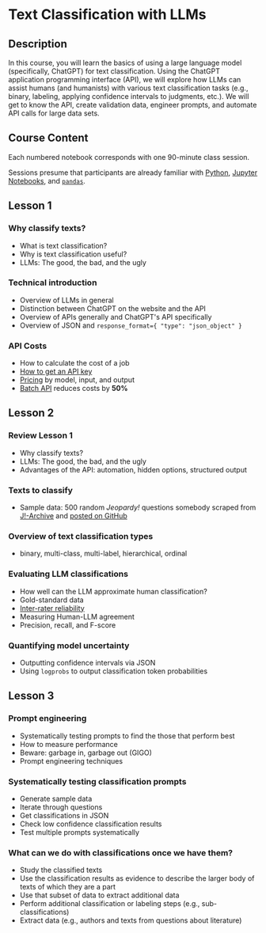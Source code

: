 # Text Classification with LLMs

## Description

In this course, you will learn the basics of using a large language model (specifically, ChatGPT) for text classification. Using the ChatGPT application programming interface (API), we will explore how LLMs can assist humans (and humanists) with various text classification tasks (e.g., binary, labeling, applying confidence intervals to judgments, etc.). We will get to know the API, create validation data, engineer prompts, and automate API calls for large data sets.

## Course Content

Each numbered notebook corresponds with one 90-minute class session.

Sessions presume that participants are already familiar with [Python](https://www.python.org), [Jupyter Notebooks](https://jupyter.org), and [`pandas`](https://pandas.pydata.org).

## Lesson 1

### Why classify texts?

- What is text classification?
- Why is text classification useful?
- LLMs: The good, the bad, and the ugly

### Technical introduction

- Overview of LLMs in general
- Distinction between ChatGPT on the website and the API
- Overview of APIs generally and ChatGPT's API specifically
- Overview of JSON and `response_format={ "type": "json_object" }`

### API Costs

- How to calculate the cost of a job
- [How to get an API key](https://help.openai.com/en/articles/7039783-how-can-i-access-the-chatgpt-api)
- [Pricing](https://openai.com/api/pricing/) by model, input, and output
- [Batch API](https://platform.openai.com/docs/guides/batch/batch-api) reduces costs by **50%**

## Lesson 2

### Review Lesson 1

- Why classify texts?
- LLMs: The good, the bad, and the ugly
- Advantages of the API: automation, hidden options, structured output

### Texts to classify

- Sample data: 500 random *Jeopardy!* questions somebody scraped from [J!-Archive](https://j-archive.com) and [posted on GitHub](https://github.com/amwagner19/jarchive-clues)

### Overview of text classification types

- binary, multi-class, multi-label, hierarchical, ordinal

### Evaluating LLM classifications

- How well can the LLM approximate human classification?
- Gold-standard data
- [Inter-rater reliability](https://en.wikipedia.org/wiki/Inter-rater_reliability)
- Measuring Human-LLM agreement
- Precision, recall, and F-score

### Quantifying model uncertainty

- Outputting confidence intervals via JSON
- Using `logprobs` to output classification token probabilities

## Lesson 3

### Prompt engineering

- Systematically testing prompts to find the those that perform best
- How to measure performance
- Beware: garbage in, garbage out (GIGO)
- Prompt engineering techniques

### Systematically testing classification prompts

- Generate sample data
- Iterate through questions
- Get classifications in JSON
- Check low confidence classification results
- Test multiple prompts systematically

### What can we do with classifications once we have them?

- Study the classified texts
- Use the classification results as evidence to describe the larger body of texts of which they are a part
- Use that subset of data to extract additional data
- Perform additional classification or labeling steps (e.g., sub-classifications)
- Extract data (e.g., authors and texts from questions about literature)
